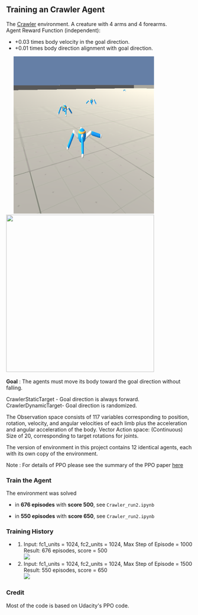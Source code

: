 ## Training an Crawler Agent

The [Crawler](https://github.com/Unity-Technologies/ml-agents/blob/master/docs/Learning-Environment-Examples.md#crawler) environment. A creature with 4 arms and 4 forearms.   
Agent Reward Function (independent):
* +0.03 times body velocity in the goal direction.
* +0.01 times body direction alignment with goal direction.

<img src="https://github.com/ashutoshtiwari13/Unity-DRL-Hub/blob/master/Crawler-Env-PPO/output/crawler.png" height="425px" width="380px" hspace="20"/><img src="https://github.com/ashutoshtiwari13/Unity-DRL-Hub/blob/master/Crawler-Env-PPO/output/crawler.gif" height="425px" width="400px"/>

**Goal** : The agents must move its body toward the goal direction without falling.

CrawlerStaticTarget - Goal direction is always forward.
CrawlerDynamicTarget- Goal direction is randomized.

The Observation space consists of 117 variables corresponding to position, rotation, velocity, and angular velocities of each limb plus the acceleration and angular acceleration of the body. Vector Action space: (Continuous) Size of 20, corresponding to target rotations for joints.

The version of environment in this project contains 12 identical agents, each with its own copy of the environment.

Note : For details of PPO please see the summary of the PPO paper [here](https://github.com/ashutoshtiwari13/A-RL-Paper-A-Day-Keeps-boredom-away)

### Train the Agent

   The environment was solved   
 * in **676 episodes** with **score 500**, see `Crawler_run2.ipynb`   

 * in **550 episodes** with **score 650**, see `Crawler_run2.ipynb`

### Training History

 * 1. Input: fc1_units = 1024, fc2_units = 1024, Max Step of Episode = 1000   
   Result: 676 episodes, score = 500    
   ![](images/plot_500score.png)    

 * 2. Input: fc1_units = 1024, fc2_units = 1024, Max Step of Episode = 1500    
   Result: 550 episodes, score = 650       
   ![](images/plot_650score.png)   

### Credit   
Most of the code is based on Udacity's PPO code.
